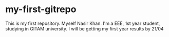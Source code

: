 # my-first-gitrepo
This is my first repository.
Myself Nasir Khan.
I'm a EEE, 1st year student, studying in GITAM university.
I will be getting my first year results by 21/04

